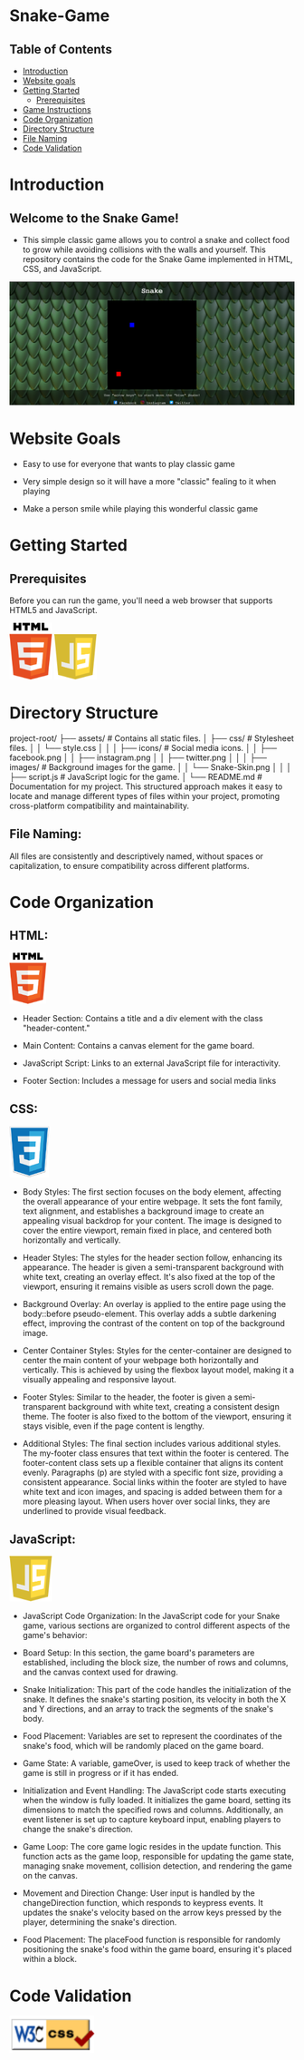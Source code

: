 # Snake-Game

## Table of Contents
- [Introduction](#introduction)
- [Website goals](#website-goals)
- [Getting Started](#getting-started)
  - [Prerequisites](#prerequisites)
- [Game Instructions](#game-instructions)
- [Code Organization](#code-organization)
- [Directory Structure](#directory-structure)
- [File Naming](#file-naming)
- [Code Validation](#code-validation)

# Introduction

## Welcome to the Snake Game! 
+ This simple classic game allows you to control a snake and collect food to grow while avoiding collisions with the walls and yourself. This repository contains the code for the Snake Game implemented in HTML, CSS, and JavaScript.

![Alt Text](README.img/Snake-pic.png)


# Website Goals

+ Easy to use for everyone that wants to play classic game

+ Very simple design so it will have a more "classic" fealing to it when playing

+ Make a person smile while playing this wonderful classic game


# Getting Started

## Prerequisites

Before you can run the game, you'll need a web browser that supports HTML5 and JavaScript.

<img src="README.img/htmll.png" alt="Alt Text" width="75" height="100">
<img src="README.img/Javaa.png" alt="Alt Text" width="75" height="80">

# Directory Structure

project-root/
├── assets/ # Contains all static files.
│ ├── css/ # Stylesheet files.
│ │ └── style.css
│ │
│ ├── icons/ # Social media icons.
│ │ ├── facebook.png
│ │ ├── instagram.png
│ │ ├── twitter.png
│ │
│ ├── images/ # Background images for the game.
│ │ └── Snake-Skin.png
│ │
│ ├── script.js # JavaScript logic for the game.
│
└── README.md # Documentation for my project.
This structured approach makes it easy to locate and manage different types of files within your project, promoting cross-platform compatibility and maintainability.

## File Naming:

All files are consistently and descriptively named, without spaces or capitalization, to ensure compatibility across different platforms.


# Code Organization

## HTML: 

<img src="README.img/htmll.png" alt="Alt Text" width="65" height="90">

+ Header Section: Contains a title and a div element with the class "header-content."

+ Main Content: Contains a canvas element for the game board.

+ JavaScript Script: Links to an external JavaScript file for interactivity.

+ Footer Section: Includes a message for users and social media links

## CSS: 

<img src="README.img/csss.png" alt="Alt Text" width="70" height="90">

+ Body Styles:
The first section focuses on the body element, affecting the overall appearance of your entire webpage. It sets the font family, text alignment, and establishes a background image to create an appealing visual backdrop for your content. The image is designed to cover the entire viewport, remain fixed in place, and centered both horizontally and vertically.

+ Header Styles:
The styles for the header section follow, enhancing its appearance. The header is given a semi-transparent background with white text, creating an overlay effect. It's also fixed at the top of the viewport, ensuring it remains visible as users scroll down the page.

+ Background Overlay:
An overlay is applied to the entire page using the body::before pseudo-element. This overlay adds a subtle darkening effect, improving the contrast of the content on top of the background image.

+ Center Container Styles:
Styles for the center-container are designed to center the main content of your webpage both horizontally and vertically. This is achieved by using the flexbox layout model, making it a visually appealing and responsive layout.

+ Footer Styles:
Similar to the header, the footer is given a semi-transparent background with white text, creating a consistent design theme. The footer is also fixed to the bottom of the viewport, ensuring it stays visible, even if the page content is lengthy.

+ Additional Styles:
The final section includes various additional styles. The my-footer class ensures that text within the footer is centered. The footer-content class sets up a flexible container that aligns its content evenly. Paragraphs (p) are styled with a specific font size, providing a consistent appearance. Social links within the footer are styled to have white text and icon images, and spacing is added between them for a more pleasing layout. When users hover over social links, they are underlined to provide visual feedback.

## JavaScript:

<img src="README.img/Javaa.png" alt="Alt Text" width="75" height="80">

+ JavaScript Code Organization:
In the JavaScript code for your Snake game, various sections are organized to control different aspects of the game's behavior:

+ Board Setup:
In this section, the game board's parameters are established, including the block size, the number of rows and columns, and the canvas context used for drawing.

+ Snake Initialization:
This part of the code handles the initialization of the snake. It defines the snake's starting position, its velocity in both the X and Y directions, and an array to track the segments of the snake's body.

+ Food Placement:
Variables are set to represent the coordinates of the snake's food, which will be randomly placed on the game board.

+ Game State:
A variable, gameOver, is used to keep track of whether the game is still in progress or if it has ended.

+ Initialization and Event Handling:
The JavaScript code starts executing when the window is fully loaded. It initializes the game board, setting its dimensions to match the specified rows and columns. Additionally, an event listener is set up to capture keyboard input, enabling players to change the snake's direction.

+ Game Loop:
The core game logic resides in the update function. This function acts as the game loop, responsible for updating the game state, managing snake movement, collision detection, and rendering the game on the canvas.

+ Movement and Direction Change:
User input is handled by the changeDirection function, which responds to keypress events. It updates the snake's velocity based on the arrow keys pressed by the player, determining the snake's direction.

+ Food Placement:
The placeFood function is responsible for randomly positioning the snake's food within the game board, ensuring it's placed within a block.

# Code Validation

<img src="README.img/Validation.png" alt="Alt Text" width="150" height="65">

